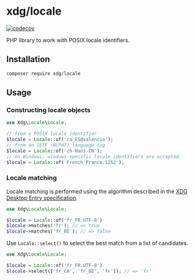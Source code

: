 # xdg/locale

[![codecov](https://codecov.io/gh/php-xdg/locale/branch/main/graph/badge.svg?token=QE672UK2ZG)](https://codecov.io/gh/php-xdg/locale)

PHP library to work with POSIX locale identifiers.

## Installation

```sh
composer require xdg/locale
```

## Usage

### Constructing locale objects

```php
use Xdg\Locale\Locale;

// from a POSIX locale identifier
$locale = Locale::of('ca_ES@valencia');
// from an IETF (BCP47) language tag
$locale = Locale::of('zh-Hans-CN');
// On Windows, windows-specific locale identifiers are accepted
$locale = Locale::of('French_France.1252');
```

### Locale matching

Locale matching is performed using the algorithm described in the
[XDG Desktop Entry specification](https://specifications.freedesktop.org/desktop-entry-spec/desktop-entry-spec-latest.html#idm46403733864464).

```php
use Xdg\Locale\Locale;

$locale = Locale::of('fr_FR.UTF-8')
$locale->matches('fr'); // => true
$locale->matches('fr_BE'); // => false
```

Use `Locale::select()` to select the best match from a list of candidates.

```php
use Xdg\Locale\Locale;

$locale = Locale::of('fr_FR.UTF-8')
$locale->select(['fr_CA', 'fr_BE', 'fr']); // => 'fr'
```
